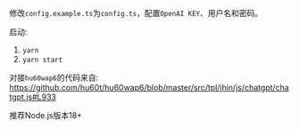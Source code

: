 修改`config.example.ts`为`config.ts`，配置`OpenAI KEY`、用户名和密码。

启动:
1. `yarn`
2. `yarn start`

对接`hu60wap6`的代码来自: https://github.com/hu60t/hu60wap6/blob/master/src/tpl/jhin/js/chatgpt/chatgpt.js#L933

推荐Node.js版本18+
